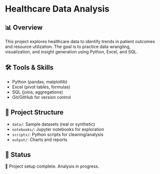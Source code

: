 # Healthcare Data Analysis

## 📊 Overview
This project explores healthcare data to identify trends in patient outcomes and resource utilization. The goal is to practice data wrangling, visualization, and insight generation using Python, Excel, and SQL.

## 🛠️ Tools & Skills
- Python (pandas, matplotlib)
- Excel (pivot tables, formulas)
- SQL (joins, aggregations)
- Git/GitHub for version control

## 📁 Project Structure
- `data/`: Sample datasets (real or synthetic)
- `notebooks/`: Jupyter notebooks for exploration
- `scripts/`: Python scripts for cleaning/analysis
- `output/`: Charts and reports

## 🚧 Status
🚧 Project setup complete. Analysis in progress.

